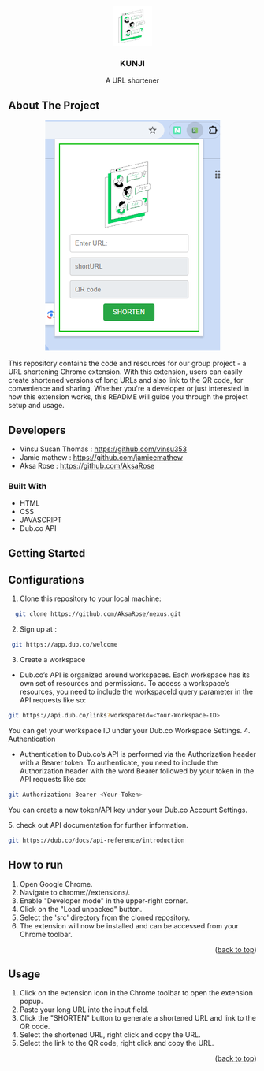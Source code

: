 
<!-- PROJECT LOGO -->
<br />
<div align="center">
  <a href="https://github.com/AksaRose/nexus">
    <img src="kunjiicon.png" alt="Logo" width="80" height="80">
  </a>

  <h3 align="center">KUNJI</h3>

  <p align="center">
    A URL shortener
    <br />
  
  </p>
</div>




<!-- ABOUT THE PROJECT -->
## About The Project
<div align="center">
<img src="Kunji2.PNG" alt="Logo" width="355" height="469">
</div>

This repository contains the code and resources for our group project - a URL shortening Chrome extension. With this extension, users can easily create shortened versions of long URLs and also link to the QR code, for convenience and sharing. Whether you're a developer or just interested in how this extension works, this README will guide you through the project setup and usage.



## Developers
* Vinsu Susan Thomas : https://github.com/vinsu353
* Jamie mathew : https://github.com/jamieemathew
* Aksa Rose : https://github.com/AksaRose


### Built With
* HTML
* CSS
* JAVASCRIPT
* Dub.co API




<!-- GETTING STARTED -->
## Getting Started

## Configurations

 1. Clone this repository to your local machine:
 ```sh
   git clone https://github.com/AksaRose/nexus.git
   ```

 2. Sign up at :
  ```sh
   git https://app.dub.co/welcome
   ```
 3. Create a workspace 
   - Dub.co’s API is organized around workspaces. Each workspace has its own set of resources and permissions. To access a workspace’s resources, you need to include the workspaceId query parameter in the API requests like so:

   ```sh
   git https://api.dub.co/links?workspaceId=<Your-Workspace-ID>
   
   ```
  You can get your workspace ID under your Dub.co Workspace Settings.
 4. Authentication
  - Authentication to Dub.co’s API is performed via the Authorization header with a Bearer token. To authenticate, you need to include the Authorization header with the 
    word Bearer followed by your token in the API requests like so:

   ```sh
   git Authorization: Bearer <Your-Token>
   
   ```
  You can create a new token/API key under your Dub.co Account Settings.

  <break>
 5. check out API documentation for further information.
    
   ```sh
   git https://dub.co/docs/api-reference/introduction
   
   ```
 
 
## How to run

1. Open Google Chrome.
2. Navigate to chrome://extensions/.
3. Enable "Developer mode" in the upper-right corner.
4. Click on the "Load unpacked" button.
5. Select the 'src' directory from the cloned repository.
6. The extension will now be installed and can be accessed from your Chrome toolbar.

<p align="right">(<a href="#readme-top">back to top</a>)</p>



<!-- USAGE EXAMPLES -->
## Usage

1. Click on the extension icon in the Chrome toolbar to open the extension popup.
2. Paste your long URL into the input field.
3. Click the "SHORTEN" button to generate a shortened URL and link to the QR code.
4. Select the shortened URL, right click and copy the URL.
5. Select the link to the QR code, right click and copy the URL.

<p align="right">(<a href="#readme-top">back to top</a>)</p>




